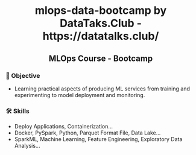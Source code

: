 <h1 align="center"> mlops-data-bootcamp by DataTaks.Club - https://datatalks.club/ </h1>
<h2 align="center"> MLOps Course - Bootcamp </h2>

### 🔭 Objective
- Learning practical aspects of producing ML services from training and experimenting to model deployment and monitoring.

### 🛠 Skills
- Deploy Applications, Containerization...
- Docker, PySpark, Python, Parquet Format File, Data Lake...
- SparkML, Machine Learning, Feature Engineering, Exploratory Data Analysis...
